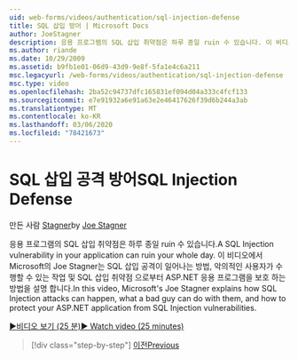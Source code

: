 ```yaml
---
uid: web-forms/videos/authentication/sql-injection-defense
title: SQL 삽입 방어 | Microsoft Docs
author: JoeStagner
description: 응용 프로그램의 SQL 삽입 취약점은 하루 종일 ruin 수 있습니다. 이 비디오에서 Microsoft의 Joe Stagner는 SQL 삽입 공격이 어떻게 happ 할 수 있는지 설명 합니다.
ms.author: riande
ms.date: 10/29/2009
ms.assetid: b9fb1e01-06d9-43d9-9e8f-5fa1e4c6a211
msc.legacyurl: /web-forms/videos/authentication/sql-injection-defense
msc.type: video
ms.openlocfilehash: 2ba52c94737dfc165831ef094d04a333c4fcf133
ms.sourcegitcommit: e7e91932a6e91a63e2e46417626f39d6b244a3ab
ms.translationtype: MT
ms.contentlocale: ko-KR
ms.lasthandoff: 03/06/2020
ms.locfileid: "78421673"
---
```

# <a name="sql-injection-defense"></a><span data-ttu-id="7a700-104">SQL 삽입 공격 방어</span><span class="sxs-lookup"><span data-stu-id="7a700-104">SQL Injection Defense</span></span>

<span data-ttu-id="7a700-105">만든 사람 [Stagner](https://github.com/JoeStagner)</span><span class="sxs-lookup"><span data-stu-id="7a700-105">by [Joe Stagner](https://github.com/JoeStagner)</span></span>

<span data-ttu-id="7a700-106">응용 프로그램의 SQL 삽입 취약점은 하루 종일 ruin 수 있습니다.</span><span class="sxs-lookup"><span data-stu-id="7a700-106">A SQL Injection vulnerability in your application can ruin your whole day.</span></span> <span data-ttu-id="7a700-107">이 비디오에서 Microsoft의 Joe Stagner는 SQL 삽입 공격이 일어나는 방법, 악의적인 사용자가 수행할 수 있는 작업 및 SQL 삽입 취약점 으로부터 ASP.NET 응용 프로그램을 보호 하는 방법을 설명 합니다.</span><span class="sxs-lookup"><span data-stu-id="7a700-107">In this video, Microsoft's Joe Stagner explains how SQL Injection attacks can happen, what a bad guy can do with them, and how to protect your ASP.NET application from SQL Injection vulnerabilities.</span></span>

[<span data-ttu-id="7a700-108">&#9654;비디오 보기 (25 분)</span><span class="sxs-lookup"><span data-stu-id="7a700-108">&#9654; Watch video (25 minutes)</span></span>](https://channel9.msdn.com/Blogs/ASP-NET-Site-Videos/sql-injection-defense)

> [!div class="step-by-step"]
> [<span data-ttu-id="7a700-109">이전</span><span class="sxs-lookup"><span data-stu-id="7a700-109">Previous</span></span>](creating-inactive-users.md)
